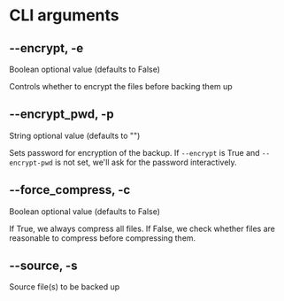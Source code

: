 # CLI arguments

## --encrypt, -e

Boolean optional value (defaults to False)

Controls whether to encrypt the files before backing them up

## --encrypt_pwd, -p

String optional value (defaults to \"\")

Sets password for encryption of the backup.
If `--encrypt` is True and `--encrypt-pwd` is not set, we'll ask for the password interactively.

## --force_compress, -c

Boolean optional value (defaults to False)

If True, we always compress all files.
If False, we check whether files are reasonable to compress before compressing them.

## --source, -s

Source file(s) to be backed up
